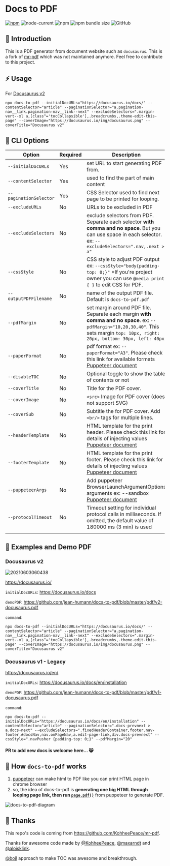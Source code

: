 # Docs to PDF

[![npm](https://img.shields.io/npm/v/docs-to-pdf?label=NPM%20STABLE&style=for-the-badge)](https://www.npmjs.com/package/docs-to-pdf)
![node-current](https://img.shields.io/node/v/docs-to-pdf?style=for-the-badge)
![npm](https://img.shields.io/npm/dt/docs-to-pdf?style=for-the-badge)
![npm bundle size](https://img.shields.io/bundlephobia/min/docs-to-pdf?style=for-the-badge)
![GitHub](https://img.shields.io/github/license/jean-humann/docs-to-pdf?style=for-the-badge)

## 📌 Introduction

This is a PDF generator from document website such as `docusaurus`. This is a fork of [mr-pdf](https://github.com/KohheePeace/mr-pdf) which was not maintained anymore.
Feel free to contribute to this project.


## ⚡ Usage

For [Docusaurus v2](https://docusaurus.io/docs)

```shell
npx docs-to-pdf --initialDocURLs="https://docusaurus.io/docs/" --contentSelector="article" --paginationSelector="a.pagination-nav__link.pagination-nav__link--next" --excludeSelectors=".margin-vert--xl a,[class^='tocCollapsible'],.breadcrumbs,.theme-edit-this-page" --coverImage="https://docusaurus.io/img/docusaurus.png" --coverTitle="Docusaurus v2"
```

## 🍗 CLI Options

| Option                 | Required | Description                                                                                                                                                                        |
| ---------------------- | -------- | ---------------------------------------------------------------------------------------------------------------------------------------------------------------------------------- |
| `--initialDocURLs`     | Yes      | set URL to start generating PDF from.                                                                                                                                              |
| `--contentSelector`    | Yes      | used to find the part of main content                                                                                                                                              |
| `--paginationSelector` | Yes      | CSS Selector used to find next page to be printed for looping.                                                                                                                     |
| `--excludeURLs`        | No       | URLs to be excluded in PDF                                                                                                                                                         |
| `--excludeSelectors`   | No       | exclude selectors from PDF. Separate each selector **with comma and no space**. But you can use space in each selector. ex: `--excludeSelectors=".nav,.next > a"`                  |
| `--cssStyle`           | No       | CSS style to adjust PDF output ex: `--cssStyle="body{padding-top: 0;}"` \*If you're project owner you can use `@media print { }` to edit CSS for PDF.                              |
| `--outputPDFFilename`  | No       | name of the output PDF file. Default is `docs-to-pdf.pdf`                                                                                                                          |
| `--pdfMargin`          | No       | set margin around PDF file. Separate each margin **with comma and no space**. ex: `--pdfMargin="10,20,30,40"`. This sets margin `top: 10px, right: 20px, bottom: 30px, left: 40px` |
| `--paperFormat`        | No       | pdf format ex: `--paperFormat="A3"`. Please check this link for available formats [Puppeteer document](https://pptr.dev/#?product=Puppeteer&version=v5.2.1&show=api-pagepdfoptions)|
| `--disableTOC`         | No       | Optional toggle to show the table of contents or not                                                                                                                               |
| `--coverTitle`         | No       | Title for the PDF cover.                                                                                                                                                           |
| `--coverImage`         | No       | `<src>` Image for PDF cover (does not support SVG)                                                                                                                                 |
| `--coverSub`           | No       | Subtitle the for PDF cover. Add `<br/>` tags for multiple lines.                                                                                                                   |
| `--headerTemplate`     | No       | HTML template for the print header. Please check this link for details of injecting values [Puppeteer document](https://pptr.dev/#?product=Puppeteer&show=api-pagepdfoptions)      |
| `--footerTemplate`     | No       | HTML template for the print footer. Please check this link for details of injecting values [Puppeteer document](https://pptr.dev/#?product=Puppeteer&show=api-pagepdfoptions)      |
| `--puppeteerArgs`      | No       | Add puppeteer BrowserLaunchArgumentOptions arguments ex: --sandbox [Puppeteer document](https://pptr.dev/api/puppeteer.browserlaunchargumentoptions)                               |
| `--protocolTimeout`    | No       | Timeout setting for individual protocol calls in milliseconds. If omitted, the default value of 180000 ms (3 min) is used                                                          |
|                        |          |                                                                                                                                                                                    |

## 🎨 Examples and Demo PDF



### Docusaurus v2

![20210603060438](https://user-images.githubusercontent.com/29557494/120552058-b4299e00-c431-11eb-833e-1ac1338b0a70.gif)

<https://docusaurus.io/>

`initialDocURLs`: <https://docusaurus.io/docs>

`demoPDF`: <https://github.com/jean-humann/docs-to-pdf/blob/master/pdf/v2-docusaurus.pdf>

`command`:

```shell
npx docs-to-pdf --initialDocURLs="https://docusaurus.io/docs/" --contentSelector="article" --paginationSelector="a.pagination-nav__link.pagination-nav__link--next" --excludeSelectors=".margin-vert--xl a,[class^='tocCollapsible'],.breadcrumbs,.theme-edit-this-page" --coverImage="https://docusaurus.io/img/docusaurus.png" --coverTitle="Docusaurus v2"
```

### Docusaurus v1 - Legacy

<https://docusaurus.io/en/>

`initialDocURLs`: <https://docusaurus.io/docs/en/installation>

`demoPDF`: <https://github.com/jean-humann/docs-to-pdf/blob/master/pdf/v1-docusaurus.pdf>

`command`:

```shell
npx docs-to-pdf --initialDocURLs="https://docusaurus.io/docs/en/installation" --contentSelector="article" --paginationSelector=".docs-prevnext > a.docs-next" --excludeSelectors=".fixedHeaderContainer,footer.nav-footer,#docsNav,nav.onPageNav,a.edit-page-link,div.docs-prevnext" --cssStyle=".navPusher {padding-top: 0;}" --pdfMargin="20"
```


#### PR to add new docs is welcome here... 😸

## 📄 How `docs-to-pdf` works

1. [puppeteer](https://pptr.dev/) can make html to PDF like you can print HTML page in chrome browser
2. so, the idea of docs-to-pdf is **generating one big HTML through looping page link, then run [`page.pdf()`](https://github.com/puppeteer/puppeteer/blob/main/docs/api/puppeteer.page.pdf.md)** from puppeteer to generate PDF.

![docs-to-pdf-diagram](https://user-images.githubusercontent.com/29557494/90359040-c8fb9780-e092-11ea-89c7-1868bc32919f.png)

## 🎉 Thanks

This repo's code is coming from <https://github.com/KohheePeace/mr-pdf>.

Thanks for awesome code made by [@KohheePeace](https://github.com/KohheePeace/), [@maxarndt](https://github.com/maxarndt) and [@aloisklink](https://github.com/aloisklink).

[@bojl](https://github.com/bojl) approach to make TOC was awesome and breakthrough.
